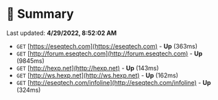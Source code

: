 # 📖 Summary
Last updated: **4/29/2022, 8:52:02 AM**

- `GET` [https://eseqtech.com](https://eseqtech.com) - **Up** (363ms)
- `GET` [http://forum.eseqtech.com](http://forum.eseqtech.com) - **Up** (9845ms)
- `GET` [http://hexp.net](http://hexp.net) - **Up** (143ms)
- `GET` [http://ws.hexp.net](http://ws.hexp.net) - **Up** (162ms)
- `GET` [http://eseqtech.com/infoline](http://eseqtech.com/infoline) - **Up** (324ms)
